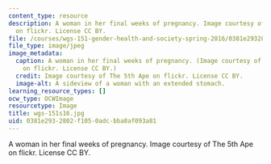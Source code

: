 ```yaml
---
content_type: resource
description: A woman in her final weeks of pregnancy. Image courtesy of The 5th Ape
  on flickr. License CC BY.
file: /courses/wgs-151-gender-health-and-society-spring-2016/0381e2932802f1050adcbba8af093a81_wgs-151s16.jpg
file_type: image/jpeg
image_metadata:
  caption: A woman in her final weeks of pregnancy. (Image courtesy of [The 5th Ape](https://www.flickr.com/photos/jamiecampbell/2934674680/in/photolist-5tjYxj-pkuPE9-9c4VqQ-5H2XE4-4WCG1d-4YbRc2-7MBGRX-5BRHDA-eTPjQP-63FCuS-5d4gaA-7CpYLV-bV8iiC-4PNxin-5Y2icu-7KU5Vd-qfcJnd-5T8HhY-q13t5e-61TpiY-8xK4F5-9GSVay-67q1RT-9c4UBf-5cYUWv-a88PrQ-pZVmwN-pZW7Rb-pZW7E9-5d4gDA-HNx6N-5u2Gsy-a85MPB-6dJxqp-5XX3h6-4jFJRj-5cYVrk-fsQ7VY-pZW3Sj-qhtZzH-5tM3Eq-65Mt5K-9qJLGK-5DcNYN-7WeiiV-4jFJTS-9N7T7F-2ge5gL-F63TK-qfcJDf)
    on flickr. License CC BY.)
  credit: Image courtesy of The 5th Ape on flickr. License CC BY.
  image-alt: A sideview of a woman with an extended stomach.
learning_resource_types: []
ocw_type: OCWImage
resourcetype: Image
title: wgs-151s16.jpg
uid: 0381e293-2802-f105-0adc-bba8af093a81
---
```

A woman in her final weeks of pregnancy. Image courtesy of The 5th Ape on flickr. License CC BY.

